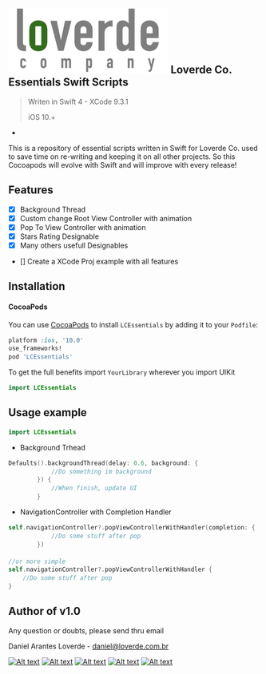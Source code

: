 
![](loverde_company_logo_full.png)
Loverde Co. Essentials Swift Scripts
----
> Writen in Swift 4 - XCode 9.3.1
> 
> iOS 10.+

-
This is a repository of essential scripts written in Swift for Loverde Co. used to save time on re-writing and keeping it on all other projects. So this Cocoapods will evolve with Swift and will improve with every release!

## Features
- [x] Background Thread
- [x] Custom change Root View Controller with animation
- [x] Pop To View Controller with animation
- [x] Stars Rating Designable
- [x] Many others usefull Designables
- [] Create a XCode Proj example with all features


Installation
----
#### CocoaPods
You can use [CocoaPods](http://cocoapods.org/) to install `LCEssentials` by adding it to your `Podfile`:

```ruby
platform :ios, '10.0'
use_frameworks!
pod 'LCEssentials'
```

To get the full benefits import `YourLibrary` wherever you import UIKit

``` swift
import LCEssentials
```

## Usage example

```swift
import LCEssentials  
```
* Background Trhead  

```swift
Defaults().backgroundThread(delay: 0.6, background: {
            //Do something im background
        }) {
            //When finish, update UI
        }
```
* NavigationController with Completion Handler  

```swift
self.navigationController?.popViewControllerWithHandler(completion: {
            //Do some stuff after pop
        })
        
//or more simple
self.navigationController?.popViewControllerWithHandler {
    //Do some stuff after pop
}
```


Author of v1.0
----

Any question or doubts, please send thru email

Daniel Arantes Loverde - <daniel@loverde.com.br>

[![Alt text](https://loverde.com.br/_signature/loverde_github_mail.gif "My Resume")](https://github.com/loverde-co/resume/)
[![Alt text](https://loverde.com.br/_signature/loverde_bitbucket_mail.gif "Loverde Co. Bitbucket")](https://bitbucket.org/loverde_co)
[![Alt text](https://loverde.com.br/_signature/loverde_github_mail.gif "Loverde Co. Github")](https://github.com/loverde-co)
[![Alt text](https://loverde.com.br/_signature/loverde_twitter_mail.gif "Personal Twitter")](http://twitter.com/jack_loverde)
[![Alt text](https://loverde.com.br/_signature/loverde_instagram_mail.gif "Personal Instagram")](https://instagram.com/loverde)